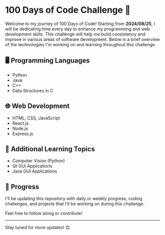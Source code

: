 # 100 Days of Code Challenge 🚀

Welcome to my journey of 100 Days of Code! Starting from **2024/08/25**, I will be dedicating time every day to enhance my programming and web development skills. This challenge will help me build consistency and improve in various areas of software development. Below is a brief overview of the technologies I'm working on and learning throughout this challenge.

## 🖥️ Programming Languages
- Python
- Java
- C++
- Data Structures in C

## 🌐 Web Development
- HTML, CSS, JavaScript
- React.js
- Node.js
- Express.js

## 🧠 Additional Learning Topics
- Computer Vision (Python)
- Qt GUI Applications
- Java GUI Applications

## 📅 Progress
I'll be updating this repository with daily or weekly progress, coding challenges, and projects that I'll be working on during this challenge.

Feel free to follow along or contribute!

---

Stay tuned for more updates! 😊
